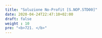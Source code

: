 ```yaml
---
title: "Soluzione No-Profit [S.NOP.STD00]"
date: 2020-04-24T22:47:10+02:00
draft: false
weight : 10
pre: "<b>721. </b>"
---
```

